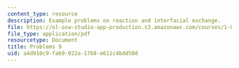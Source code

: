 ```yaml
---
content_type: resource
description: Example problems on reaction and interfacial exchange.
file: https://ol-ocw-studio-app-production.s3.amazonaws.com/courses/1-061-transport-processes-in-the-environment-fall-2008/a4d910c9fab9922a1768e611c4bdd50d_problems9.pdf
file_type: application/pdf
resourcetype: Document
title: Problems 9
uid: a4d910c9-fab9-922a-1768-e611c4bdd50d
---
```


